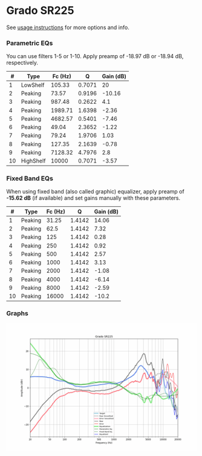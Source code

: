 # Grado SR225
See [usage instructions](https://github.com/jaakkopasanen/AutoEq#usage) for more options and info.

### Parametric EQs
You can use filters 1-5 or 1-10. Apply preamp of -18.97 dB or -18.94 dB, respectively.

|   # | Type      |   Fc (Hz) |      Q |   Gain (dB) |
|-----|-----------|-----------|--------|-------------|
|   1 | LowShelf  |    105.33 | 0.7071 |       20    |
|   2 | Peaking   |     73.57 | 0.9196 |      -10.16 |
|   3 | Peaking   |    987.48 | 0.2622 |        4.1  |
|   4 | Peaking   |   1989.71 | 1.6398 |       -2.36 |
|   5 | Peaking   |   4682.57 | 0.5401 |       -7.46 |
|   6 | Peaking   |     49.04 | 2.3652 |       -1.22 |
|   7 | Peaking   |     79.24 | 1.9706 |        1.03 |
|   8 | Peaking   |    127.35 | 2.1639 |       -0.78 |
|   9 | Peaking   |   7128.32 | 4.7976 |        2.8  |
|  10 | HighShelf |  10000    | 0.7071 |       -3.57 |

### Fixed Band EQs
When using fixed band (also called graphic) equalizer, apply preamp of **-15.62 dB** (if available) and set gains manually with these parameters.

|   # | Type    |   Fc (Hz) |      Q |   Gain (dB) |
|-----|---------|-----------|--------|-------------|
|   1 | Peaking |     31.25 | 1.4142 |       14.06 |
|   2 | Peaking |     62.5  | 1.4142 |        7.32 |
|   3 | Peaking |    125    | 1.4142 |        0.28 |
|   4 | Peaking |    250    | 1.4142 |        0.92 |
|   5 | Peaking |    500    | 1.4142 |        2.57 |
|   6 | Peaking |   1000    | 1.4142 |        3.13 |
|   7 | Peaking |   2000    | 1.4142 |       -1.08 |
|   8 | Peaking |   4000    | 1.4142 |       -6.14 |
|   9 | Peaking |   8000    | 1.4142 |       -2.59 |
|  10 | Peaking |  16000    | 1.4142 |      -10.2  |

### Graphs
![](./Grado%20SR225.png)
